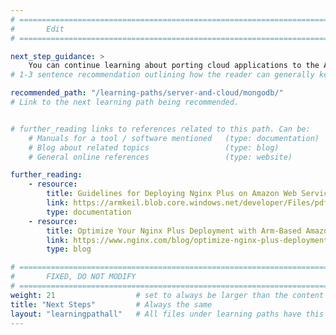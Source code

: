 ```yaml
---
# ================================================================================
#       Edit
# ================================================================================

next_step_guidance: >
    You can continue learning about porting cloud applications to the Arm architecture for increased performance and cost savings. The learning path on MongoDB is a great next step.
# 1-3 sentence recommendation outlining how the reader can generally keep learning about these topics, and a specific explanation of why the next step is being recommended.

recommended_path: "/learning-paths/server-and-cloud/mongodb/"
# Link to the next learning path being recommended.


# further_reading links to references related to this path. Can be:
    # Manuals for a tool / software mentioned   (type: documentation)
    # Blog about related topics                 (type: blog)
    # General online references                 (type: website) 

further_reading:
    - resource:
        title: Guidelines for Deploying Nginx Plus on Amazon Web Services
        link: https://armkeil.blob.core.windows.net/developer/Files/pdf/white-paper/guidelines-for-deploying-nginx-plus-on-aws.pdf
        type: documentation
    - resource:
        title: Optimize Your Nginx Plus Deployment with Arm-Based Amazon EC2 M6g Instances
        link: https://www.nginx.com/blog/optimize-nginx-plus-deployment-arm-based-amazon-ec2-m6g-instances/
        type: blog

# ================================================================================
#       FIXED, DO NOT MODIFY
# ================================================================================
weight: 21                  # set to always be larger than the content in this path, and one more than 'review'
title: "Next Steps"         # Always the same
layout: "learningpathall"   # All files under learning paths have this same wrapper
---
```

